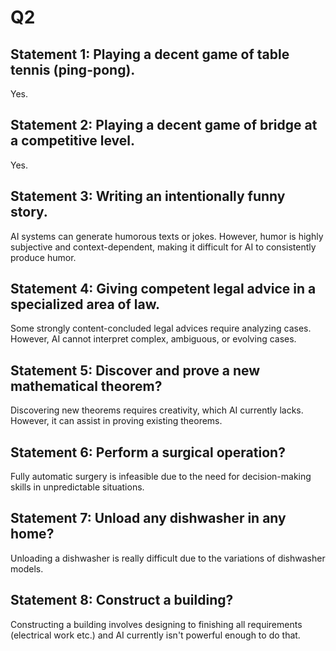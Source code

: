 # Q2

## Statement 1: Playing a decent game of table tennis (ping-pong).

Yes.

## Statement 2: Playing a decent game of bridge at a competitive level.

Yes.

## Statement 3: Writing an intentionally funny story.

AI systems can generate humorous texts or jokes. However, humor is highly subjective and context-dependent, making it difficult for AI to consistently produce humor.

## Statement 4: Giving competent legal advice in a specialized area of law.

Some strongly content-concluded legal advices require analyzing cases. However, AI cannot interpret complex, ambiguous, or evolving cases.

## Statement 5: Discover and prove a new mathematical theorem?

Discovering new theorems requires creativity, which AI currently lacks. However, it can assist in proving existing theorems.

## Statement 6: Perform a surgical operation?

Fully automatic surgery is infeasible due to the need for decision-making skills in unpredictable situations.

## Statement 7: Unload any dishwasher in any home?

Unloading a dishwasher is really difficult due to the variations of dishwasher models.

## Statement 8: Construct a building?

Constructing a building involves designing to finishing all requirements (electrical work etc.) and AI currently isn't powerful enough to do that.
